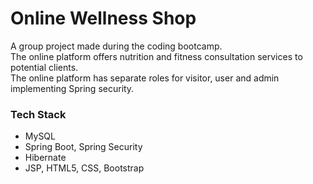 # Online Wellness Shop

A group project made during the coding bootcamp.  
The online platform offers nutrition and fitness consultation services to potential clients.  
The online platform has separate roles for visitor, user and admin implementing Spring security.  

### Tech Stack
- MySQL
- Spring Boot, Spring Security
- Hibernate
- JSP, HTML5, CSS, Bootstrap
